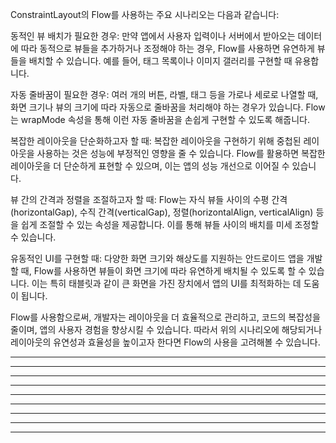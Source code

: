 ConstraintLayout의 Flow를 사용하는 주요 시나리오는 다음과 같습니다:

동적인 뷰 배치가 필요한 경우: 만약 앱에서 사용자 입력이나 서버에서 받아오는 데이터에 따라 동적으로 뷰들을 추가하거나 조정해야 하는 경우, Flow를 사용하면 유연하게 뷰들을 배치할 수 있습니다. 예를 들어, 태그 목록이나 이미지 갤러리를 구현할 때 유용합니다.

자동 줄바꿈이 필요한 경우: 여러 개의 버튼, 라벨, 태그 등을 가로나 세로로 나열할 때, 화면 크기나 뷰의 크기에 따라 자동으로 줄바꿈을 처리해야 하는 경우가 있습니다. Flow는 wrapMode 속성을 통해 이런 자동 줄바꿈을 손쉽게 구현할 수 있도록 해줍니다.

복잡한 레이아웃을 단순화하고자 할 때: 복잡한 레이아웃을 구현하기 위해 중첩된 레이아웃을 사용하는 것은 성능에 부정적인 영향을 줄 수 있습니다. Flow를 활용하면 복잡한 레이아웃을 더 단순하게 표현할 수 있으며, 이는 앱의 성능 개선으로 이어질 수 있습니다.

뷰 간의 간격과 정렬을 조절하고자 할 때: Flow는 자식 뷰들 사이의 수평 간격(horizontalGap), 수직 간격(verticalGap), 정렬(horizontalAlign, verticalAlign) 등을 쉽게 조절할 수 있는 속성을 제공합니다. 이를 통해 뷰들 사이의 배치를 미세 조정할 수 있습니다.

유동적인 UI를 구현할 때: 다양한 화면 크기와 해상도를 지원하는 안드로이드 앱을 개발할 때, Flow를 사용하면 뷰들이 화면 크기에 따라 유연하게 배치될 수 있도록 할 수 있습니다. 이는 특히 태블릿과 같이 큰 화면을 가진 장치에서 앱의 UI를 최적화하는 데 도움이 됩니다.

Flow를 사용함으로써, 개발자는 레이아웃을 더 효율적으로 관리하고, 코드의 복잡성을 줄이며, 앱의 사용자 경험을 향상시킬 수 있습니다. 따라서 위의 시나리오에 해당되거나 레이아웃의 유연성과 효율성을 높이고자 한다면 Flow의 사용을 고려해볼 수 있습니다.

------------------------------------------------------------------------------------------------------------------------------------------------------------------------------------------------------------------
------------------------------------------------------------------------------------------------------------------------------------------------------------------------------------------------------------------
------------------------------------------------------------------------------------------------------------------------------------------------------------------------------------------------------------------
------------------------------------------------------------------------------------------------------------------------------------------------------------------------------------------------------------------
------------------------------------------------------------------------------------------------------------------------------------------------------------------------------------------------------------------
------------------------------------------------------------------------------------------------------------------------------------------------------------------------------------------------------------------
------------------------------------------------------------------------------------------------------------------------------------------------------------------------------------------------------------------
------------------------------------------------------------------------------------------------------------------------------------------------------------------------------------------------------------------
------------------------------------------------------------------------------------------------------------------------------------------------------------------------------------------------------------------
